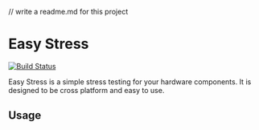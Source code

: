 // write a readme.md for this project

# Easy Stress 
[![Build Status](https://travis-ci.org/andrewdavidmackenzie/easystress.svg?branch=master)](https://travis-ci.org/andrewdavidmackenzie/easystress)

Easy Stress is a simple stress testing for your hardware components. It is designed to be cross platform and easy to use.

## Usage


##